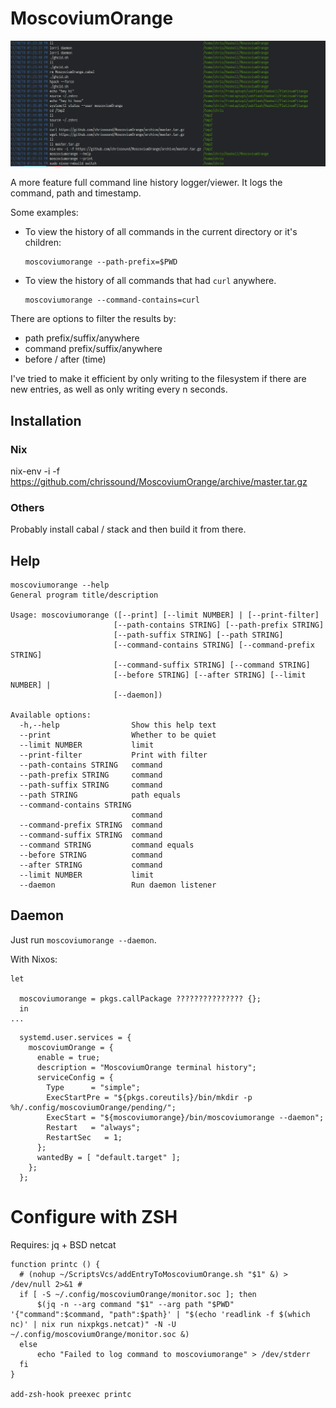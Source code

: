 # MoscoviumOrange
![Screenshot](demo.jpg)

A more feature full command line history logger/viewer. It logs the command, path and timestamp.

Some examples:

- To view the history of all commands in the current directory or it's children:
  ```
  moscoviumorange --path-prefix=$PWD
  ```

- To view the history of all commands that had `curl` anywhere.
  ```
  moscoviumorange --command-contains=curl
  ```

There are options to filter the results by:

- path prefix/suffix/anywhere
- command prefix/suffix/anywhere
- before / after (time)

I've tried to make it efficient by only writing to the filesystem if there are new entries, as well as only writing every n seconds.

## Installation

### Nix
nix-env -i -f https://github.com/chrissound/MoscoviumOrange/archive/master.tar.gz

### Others

Probably install cabal / stack and then build it from there.

## Help 
```
moscoviumorange --help  
General program title/description

Usage: moscoviumorange ([--print] [--limit NUMBER] | [--print-filter]
                       [--path-contains STRING] [--path-prefix STRING]
                       [--path-suffix STRING] [--path STRING]
                       [--command-contains STRING] [--command-prefix STRING]
                       [--command-suffix STRING] [--command STRING]
                       [--before STRING] [--after STRING] [--limit NUMBER] |
                       [--daemon])

Available options:
  -h,--help                Show this help text
  --print                  Whether to be quiet
  --limit NUMBER           limit
  --print-filter           Print with filter
  --path-contains STRING   command
  --path-prefix STRING     command
  --path-suffix STRING     command
  --path STRING            path equals
  --command-contains STRING
                           command
  --command-prefix STRING  command
  --command-suffix STRING  command
  --command STRING         command equals
  --before STRING          command
  --after STRING           command
  --limit NUMBER           limit
  --daemon                 Run daemon listener
```

## Daemon

Just run `moscoviumorange --daemon`.

With Nixos:

```
let

  moscoviumorange = pkgs.callPackage ??????????????? {};
  in
...
```

```
  systemd.user.services = {
    moscoviumOrange = {
      enable = true;
      description = "MoscoviumOrange terminal history";
      serviceConfig = {
        Type      = "simple";
        ExecStartPre = "${pkgs.coreutils}/bin/mkdir -p %h/.config/moscoviumOrange/pending/";
        ExecStart = "${moscoviumorange}/bin/moscoviumorange --daemon";
        Restart   = "always";
        RestartSec   = 1;
      };
      wantedBy = [ "default.target" ];
    };
  };
```

# Configure with ZSH

Requires: jq + BSD netcat

```
function printc () {
  # (nohup ~/ScriptsVcs/addEntryToMoscoviumOrange.sh "$1" &) > /dev/null 2>&1 # 
  if [ -S ~/.config/moscoviumOrange/monitor.soc ]; then
      $(jq -n --arg command "$1" --arg path "$PWD" '{"command":$command, "path":$path}' | "$(echo 'readlink -f $(which nc)' | nix run nixpkgs.netcat)" -N -U ~/.config/moscoviumOrange/monitor.soc &)
  else
      echo "Failed to log command to moscoviumorange" > /dev/stderr
  fi
}

add-zsh-hook preexec printc
```
